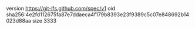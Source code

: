 version https://git-lfs.github.com/spec/v1
oid sha256:4e2fd112675fa87e7ddaeca4f179b8393e23f9389c5c07e848692b14023d88aa
size 3333
